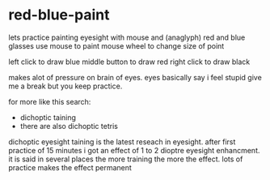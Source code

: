 # red-blue-paint

lets practice painting eyesight with mouse and (anaglyph) red and blue glasses
use mouse to paint
mouse wheel to change size of point

left click to draw blue
middle button to draw red
right click to draw black

makes alot of pressure on brain of eyes.
eyes basically say i feel stupid give me a break but you keep practice.

for more like this search:

* dichoptic taining
* there are also dichoptic tetris

dichoptic eyesight taining is the latest reseach in eyesight.
after first practice of 15 minutes i got an effect of 1 to 2 dioptre eyesight enhancment.
it is said in several places the more training the more the effect. lots of practice makes the effect permanent

